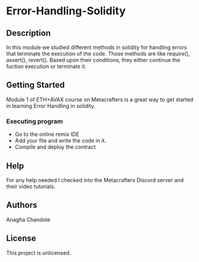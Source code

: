 # Error-Handling-Solidity

## Description

In this module we studied different methods in solidity for handling errors that terminate the execution of the code. Those methods are like require(), assert(), revert(). Based upon their conditions, they either continue the fuction execution or terminate it.

## Getting Started

Module 1 of ETH+AVAX course on Metacrafters is a great way to get started in learning Error Handling in solidity.

### Executing program

* Go to the online remix IDE
* Add your file and write the code in it.
* Compile and deploy the contract

## Help

For any help needed I checked into the Metacrafters Discord server and their video tutorials.

## Authors

Anagha Chandole


## License

This project is unlicensed.
